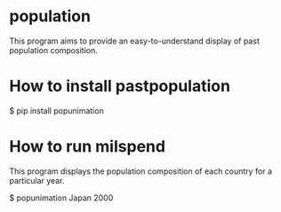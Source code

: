 # population

This program aims to provide an easy-to-understand display of past population composition.


# How to install pastpopulation

$ pip install popunimation

# How to run milspend
This program displays the population composition of each country for a particular year.

$ popunimation Japan 2000


